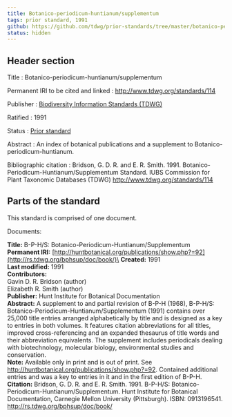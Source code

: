 ```yaml
---
title: Botanico-periodicum-huntianum/supplementum
tags: prior standard, 1991
github: https://github.com/tdwg/prior-standards/tree/master/botanico-periodicum-huntianum-supplementum
status: hidden
---
```


## Header section

Title
: Botanico-periodicum-huntianum/supplementum

Permanent IRI to be cited and linked
: <http://www.tdwg.org/standards/114>

Publisher
: [Biodiversity Information Standards (TDWG)](https://www.tdwg.org/)

Ratified
: 1991

Status
: [Prior standard](https://www.tdwg.org/standards/status-and-categories/)

Abstract
: An index of botanical publications and a supplement to Botanico-periodicum-huntianum.

Bibliographic citation
: Bridson, G. D. R. and E. R. Smith. 1991. Botanico-Periodicum-Huntianum/Supplementum Standard. IUBS Commission for Plant Taxonomic Databases (TDWG) http://www.tdwg.org/standards/114

## Parts of the standard

This standard is comprised of one document. 

Documents:

**Title:** B-P-H/S: Botanico-Periodicum-Huntianum/Supplementum\
**Permanent IRI:** [http://huntbotanical.org/publications/show.php?=92](http://rs.tdwg.org/bphsup/doc/book/)\
**Created:** 1991\
**Last modified:** 1991\
**Contributors:**\
Gavin D. R. Bridson (author)\
Elizabeth R. Smith (author)\
**Publisher:** Hunt Institute for Botanical Documentation\
**Abstract:** A supplement to and partial revision of B-P-H (1968), B-P-H/S: Botanico-Periodicum-Huntianum/Supplementum (1991) contains over 25,000 title entries arranged alphabetically by title and is designed as a key to entries in both volumes. It features citation abbreviations for all titles, improved cross-referencing and an expanded thesaurus of title words and their abbreviation equivalents. The supplement includes periodicals dealing with biotechnology, molecular biology, environmental studies and conservation. \
**Note:** Available only in print and is out of print. See http://huntbotanical.org/publications/show.php?=92. Contained additional entries and was a key to entries in it and in the first edition of B-P-H.\
**Citation:** Bridson, G. D. R. and E. R. Smith. 1991. B-P-H/S: Botanico-Periodicum-Huntianum/Supplementum. Hunt Institute for Botanical Documentation, Carnegie Mellon University (Pittsburgh). ISBN: 0913196541. http://rs.tdwg.org/bphsup/doc/book/

